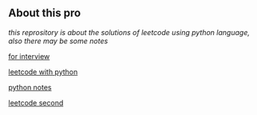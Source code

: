 ## About this pro

*this reprository is about the solutions of leetcode using python language, also there may be some notes*

[for interview](https://github.com/kangshaoshun/interview_alg/tree/master/common_alg)

[leetcode with python](https://github.com/kangshaoshun/interview_alg/tree/master/leetcode/python)

[python notes](https://github.com/kangshaoshun/interview_alg/tree/master/python)

[leetcode second](https://github.com/kangshaoshun/interview_alg/tree/master/leetcode_sec)
